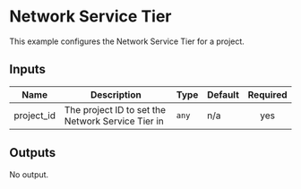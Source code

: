 #  Network Service Tier

This example configures the Network Service Tier for a project.

<!-- BEGINNING OF PRE-COMMIT-TERRAFORM DOCS HOOK -->
## Inputs

| Name | Description | Type | Default | Required |
|------|-------------|------|---------|:--------:|
| project\_id | The project ID to set the Network Service Tier in | `any` | n/a | yes |

## Outputs

No output.

<!-- END OF PRE-COMMIT-TERRAFORM DOCS HOOK -->

